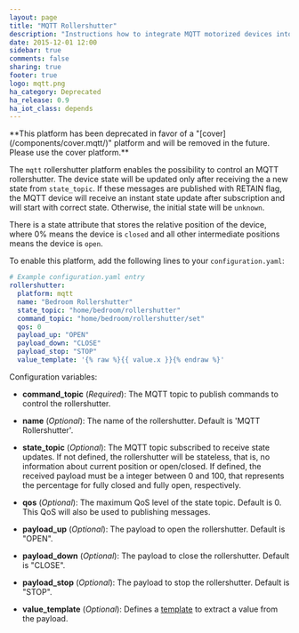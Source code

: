 ```yaml
---
layout: page
title: "MQTT Rollershutter"
description: "Instructions how to integrate MQTT motorized devices into Home Assistant."
date: 2015-12-01 12:00
sidebar: true
comments: false
sharing: true
footer: true
logo: mqtt.png
ha_category: Deprecated
ha_release: 0.9
ha_iot_class: depends
---
```


<p class='note warning'>
**This platform has been deprecated in favor of a "[cover](/components/cover.mqtt/)" platform and will be removed in the future. Please use the cover platform.**
</p>

The `mqtt` rollershutter platform enables the possibility to control an MQTT rollershutter. The device state will be updated only after receiving the a new state from `state_topic`. If these messages are published with RETAIN flag, the MQTT device will receive an instant state update after subscription and will start with correct state. Otherwise, the initial state will be `unknown`.

There is a state attribute that stores the relative position of the device, where 0% means the device is `closed` and all other intermediate positions means the device is `open`.

To enable this platform, add the following lines to your `configuration.yaml`:

```yaml
# Example configuration.yaml entry
rollershutter:
  platform: mqtt
  name: "Bedroom Rollershutter"
  state_topic: "home/bedroom/rollershutter"
  command_topic: "home/bedroom/rollershutter/set"
  qos: 0
  payload_up: "OPEN"
  payload_down: "CLOSE"
  payload_stop: "STOP"
  value_template: '{% raw %}{{ value.x }}{% endraw %}'
```

Configuration variables:

- **command_topic** (*Required*): The MQTT topic to publish commands to control the rollershutter.

- **name** (*Optional*): The name of the rollershutter. Default is 'MQTT Rollershutter'.
- **state_topic** (*Optional*): The MQTT topic subscribed to receive state updates. If not defined, the rollershutter will be stateless, that is, no information about current position or open/closed. If defined, the received payload must be a integer between 0 and 100, that represents the percentage for fully closed and fully open, respectively.
- **qos** (*Optional*): The maximum QoS level of the state topic. Default is 0. This QoS will also be used to publishing messages.
- **payload_up** (*Optional*): The payload to open the rollershutter. Default is "OPEN".
- **payload_down** (*Optional*): The payload to close the rollershutter. Default is "CLOSE".
- **payload_stop** (*Optional*): The payload to stop the rollershutter. Default is "STOP".
- **value_template** (*Optional*): Defines a [template](/topics/templating/) to extract a value from the payload.
